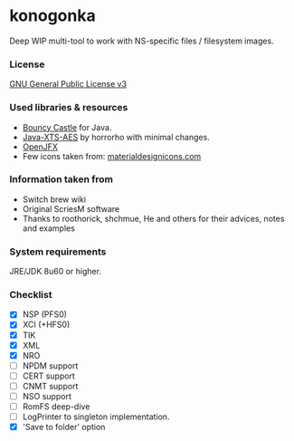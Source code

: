 # konogonka

Deep WIP multi-tool to work with NS-specific files / filesystem images.

### License

[GNU General Public License v3](https://github.com/developersu/konogonka/blob/master/LICENSE)

### Used libraries & resources
* [Bouncy Castle](https://www.bouncycastle.org/) for Java.
* [Java-XTS-AES](https://github.com/horrorho/Java-XTS-AES) by horrorho with minimal changes.
* [OpenJFX](https://wiki.openjdk.java.net/display/OpenJFX/Main)
* Few icons taken from: [materialdesignicons.com](http://materialdesignicons.com/)

### Information taken from
* Switch brew wiki
* Original ScriesM software
* Thanks to roothorick, shchmue, He and others for their advices, notes and examples

### System requirements

JRE/JDK 8u60 or higher.

### Checklist

* [X] NSP (PFS0)
* [X] XCI (+HFS0)
* [X] TIK
* [X] XML 
* [X] NRO
* [ ] NPDM support
* [ ] CERT support
* [ ] CNMT support
* [ ] NSO support
* [ ] RomFS deep-dive
* [ ] LogPrinter to singleton implementation. 
* [X] 'Save to folder' option